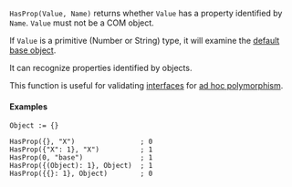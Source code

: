 `HasProp(Value, Name)` returns whether `Value` has a property identified by `Name`.  `Value` must not be a COM object.

If `Value` is a primitive (Number or String) type, it will examine the [default base object](https://www.autohotkey.com/docs/Objects.htm#Default_Base_Object).

It can recognize properties identified by objects.

This function is useful for validating [interfaces](https://en.wikipedia.org/wiki/Interface_(computing)#In_object-oriented_languages) for [ad hoc polymorphism](https://en.wikipedia.org/wiki/Ad_hoc_polymorphism).

#### Examples
```AutoHotkey
Object := {}

HasProp({}, "X")                ; 0
HasProp({"X": 1}, "X")          ; 1
HasProp(0, "base")              ; 1
HasProp({(Object): 1}, Object)  ; 1
HasProp({{}: 1}, Object)        ; 0
```
